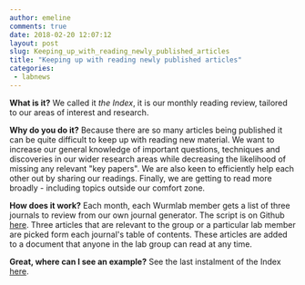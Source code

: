 ```yaml
---
author: emeline
comments: true
date: 2018-02-20 12:07:12
layout: post
slug: Keeping_up_with_reading_newly_published_articles
title: "Keeping up with reading newly published articles"
categories:
 - labnews
---
```


**What is it?**
We called it _the Index_, it is our monthly reading review, tailored to our areas of interest and research.

**Why do you do it?**
Because there are so many articles being published it can be quite difficult to keep up with reading new material. We want to increase our general knowledge of important questions, techniques and discoveries in our wider research areas while decreasing the likelihood of missing any relevant "key papers". We are also keen to efficiently help each other out by sharing our readings. Finally, we are getting to read more broadly - including topics outside our comfort zone.

**How does it work?**
Each month, each Wurmlab member gets a list of three journals to review from our own journal generator. The script is on Github [here](https://github.com/wurmlab/crowdCheckingTableOfContents). Three articles that are relevant to the group or a particular lab member are picked form each journal's table of contents. These articles are added to a document that anyone in the lab group can read at any time.

**Great, where can I see an example?**
See the last instalment of the Index [here](/index_pdfs/index2018-12.pdf).
